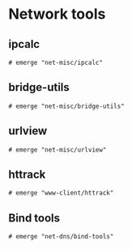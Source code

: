 # Network tools

## ipcalc

```ShellSession
# emerge "net-misc/ipcalc"
```

## bridge-utils

```ShellSession
# emerge "net-misc/bridge-utils"
```

## urlview

```ShellSession
# emerge "net-misc/urlview"
```

## httrack

```ShellSession
# emerge "www-client/httrack"
```

## Bind tools

```ShellSession
# emerge "net-dns/bind-tools"
```
